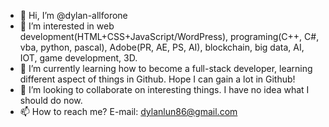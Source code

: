 - 👋 Hi, I’m @dylan-allforone
- 👀 I’m interested in web development(HTML+CSS+JavaScript/WordPress), programing(C++, C#, vba, python, pascal), Adobe(PR, AE, PS, AI), blockchain, big data, AI, IOT, game development, 3D.
- 🌱 I’m currently learning how to become a full-stack developer, learning different aspect of things in Github. Hope I can gain a lot in Github!
- 💞️ I’m looking to collaborate on interesting things. I have no idea what I should do now.
- 📫 How to reach me? E-mail: dylanlun86@gmail.com 

<!---
dylan-allforone/dylan-allforone is a ✨ special ✨ repository because its `README.md` (this file) appears on your GitHub profile.
You can click the Preview link to take a look at your changes.
--->

